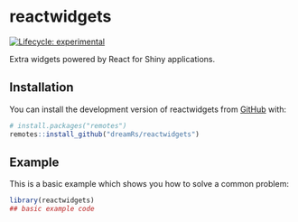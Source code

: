 # reactwidgets

<!-- badges: start -->
[![Lifecycle: experimental](https://img.shields.io/badge/lifecycle-experimental-orange.svg)](https://lifecycle.r-lib.org/articles/stages.html#experimental)
<!-- badges: end -->

Extra widgets powered by React for Shiny applications.


## Installation

You can install the development version of reactwidgets from [GitHub](https://github.com/dreamRs/reactwidgets) with:

``` r
# install.packages("remotes")
remotes::install_github("dreamRs/reactwidgets")
```

## Example

This is a basic example which shows you how to solve a common problem:

``` r
library(reactwidgets)
## basic example code
```

